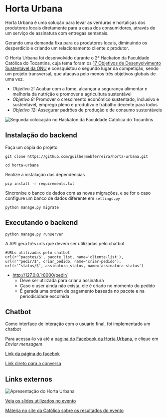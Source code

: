 # Horta Urbana

Horta Urbana é uma solução para levar as verduras e hortaliças dos produtores locais diretamente para a casa dos consumidores, através de um serviço de assinatura com entregas semanais.

Gerando uma demanda fixa para os produtores locais, diminuindo os desperdício e criando um relacionamento cliente x produtor.

O Horta Urbana foi desenvolvido durante o 2ª Hackaton da Faculdade Católica do Tocantins, cuja tema foram os [17 Objetivos de Desenvolvimento Sustentável da ONU](https://nacoesunidas.org/conheca-os-novos-17-objetivos-de-desenvolvimento-sustentavel-da-onu/) e consquistou o segundo lugar da competição, sendo um projeto transversal, que atacava pelo menos três objetivos globais de uma vez.

- *Objetivo 2:* Acabar com a fome, alcançar a segurança alimentar e melhoria da nutrição e promover a agricultura sustentável
- *Objetivo 8:* Promover o crescimento econômico sustentado, inclusivo e sustentável, emprego pleno e produtivo e trabalho decente para todos
- *Objetivo 12:* Assegurar padrões de produção e de consumo sustentáveis


![Segunda colocação no Hackaton da Faculdade Católica do Tocantins](https://cloud.githubusercontent.com/assets/5393392/25753994/0aeaa386-3194-11e7-8328-648638715c2f.png)

## Instalação do backend

Faça um cópia do projeto

	git clone https://github.com/guilhermebferreira/horta-urbana.git

	cd horta-urbana

Realize a instalação das dependencias

	pip install -r requirements.txt

Sincronixe o banco de dados com as novas migrações, e se for o caso configure um banco de dados diferente em `settings.py`

	python manage.py migrate


## Executando o backend


	python manage.py runserver

A API gera três urls que devem ser utilizadas pelo chatbot

    #URLs utilizadas pelo chatbot
    url(r'^pacotes/$', pacote_list, name='cliente-list'),
    url(r'^pedir/$', criar_pedido, name='criar-pedido'),
    url(r'^status/$', assinatura_status, name='assinatura-status')

- http://127.0.0.1:8000/pedir/
	- Deve ser utilizada para criar a assinatura
	- Caso o user ainda não exista, ele é criado no momento do pedido
	- É gerada uma ordem de pagamento baseada no pacote e na periodicidade escolhida

## Chatbot

Como interface de interação com o usuário final, foi implementado um chatbot

Para acessa-lo vá até a [pagina do Facebook da Horta Urbana](https://www.facebook.com/Horta-Urbana-1295410903900087/?fref=ts), e clique em *Enviar mensagem*

[Link da página do facebok](https://www.facebook.com/Horta-Urbana-1295410903900087/?fref=ts)

[Link direto para a conversa](http://bit.ly/hurbana)

## Links externos

![Apresentação do Horta Urbana](https://cloud.githubusercontent.com/assets/5393392/25754921/60731c86-3197-11e7-9d96-a9df1dd7e715.png)

[Veja os slides utilizados no evento](http://slides.com/guilhermeferreira-2/deck)

[Máteria no site da Católica sobre os resultados do evento](http://www.catolica-to.edu.br/portal/portal/noticia/2679)